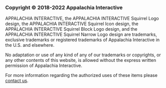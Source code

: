 ### Copyright © 2018-2022 Appalachia Interactive​

APPALACHIA INTERACTIVE, the APPALACHIA INTERACTIVE Squirrel Logo design, the APPALACHIA INTERACTIVE Squirrel Icon design, the APPALACHIA INTERACTIVE Squirrel Block Logo design, and the APPALACHIA INTERACTIVE Squirrel Narrow Logo design are trademarks, exclusive trademarks or registered trademarks of Appalachia Interactive in the U.S. and elsewhere.

No adaptation or use of any kind of any of our trademarks or copyrights, or any other contents of this website, is allowed without the express written permission of Appalachia Interactive.

For more information regarding the authorized uses of these items please [contact us](mailto:brand@appalachiainteractive.com).
